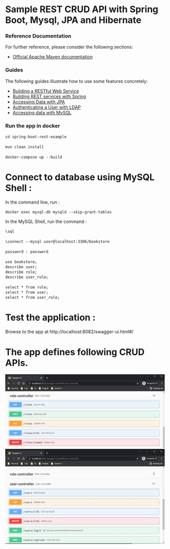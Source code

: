 # Sample REST CRUD API with Spring Boot, Mysql, JPA and Hibernate

### Reference Documentation
For further reference, please consider the following sections:

* [Official Apache Maven documentation](https://maven.apache.org/guides/index.html)

### Guides
The following guides illustrate how to use some features concretely:

* [Building a RESTful Web Service](https://spring.io/guides/gs/rest-service/)
* [Building REST services with Spring](https://spring.io/guides/tutorials/bookmarks/)
* [Accessing Data with JPA](https://spring.io/guides/gs/accessing-data-jpa/)
* [Authenticating a User with LDAP](https://spring.io/guides/gs/authenticating-ldap/)
* [Accessing data with MySQL](https://spring.io/guides/gs/accessing-data-mysql/)

### Run the app in docker
```
cd spring-boot-rest-example

mvn clean install

docker-compose up --build
```

# Connect to database using MySQL Shell :
In the command line, run :
```
docker exec mysql-db mysqld --skip-grant-tables
```

In the MySQL Shell, run the command :
```
\sql

\connect --mysql user@localhost:3306/bookstore

password : password

use bookstore;
describe user;
describe role;
describe user_role;

select * from role;
select * from user;
select * from user_role;
```

# Test the application :

Browse to the app at http://localhost:8082/swagger-ui.html#/

# The app defines following CRUD APIs.
![role-api](./role-api.JPG)
![user-api](./user-api.JPG)

